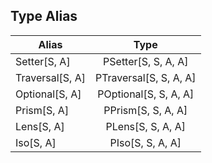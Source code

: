 ## Type Alias

|       Alias     |         Type          |
| --------------- |:----------------------:|
| Setter[S, A]    | PSetter[S, S, A, A]    |
| Traversal[S, A] | PTraversal[S, S, A, A] |
| Optional[S, A]  | POptional[S, S, A, A]  |
| Prism[S, A]     | PPrism[S, S, A, A]     |
| Lens[S, A]      | PLens[S, S, A, A]      |
| Iso[S, A]       | PIso[S, S, A, A]       |